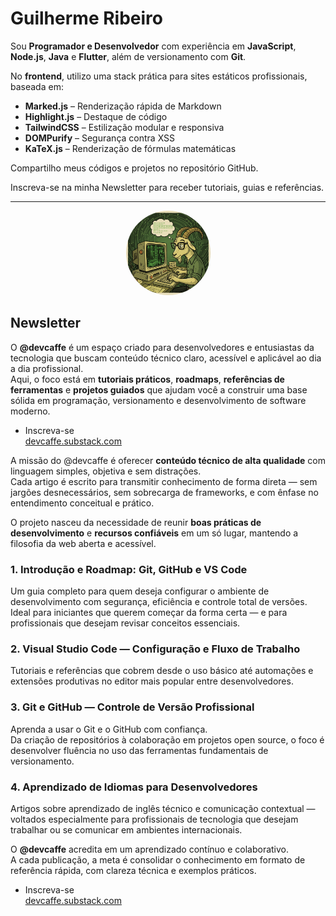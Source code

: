 # Guilherme Ribeiro







Sou **Programador e Desenvolvedor** com experiência em **JavaScript**, **Node.js**, **Java** e **Flutter**, além de versionamento com **Git**.  

No **frontend**, utilizo uma stack prática para sites estáticos profissionais, baseada em:

- **Marked.js** – Renderização rápida de Markdown
- **Highlight.js** – Destaque de código
- **TailwindCSS** – Estilização modular e responsiva
- **DOMPurify** – Segurança contra XSS
- **KaTeX.js** – Renderização de fórmulas matemáticas


Compartilho meus códigos e projetos no repositório GitHub.



Inscreva-se na minha Newsletter para receber tutoriais, guias e referências.


---

<p align="center">
  <img src="./img/goatgreen.png" alt="Descrição da imagem" style="border-radius: 50%;
  width: 135px; height: 135px;">
</p>




## Newsletter 






O **@devcaffe** é um espaço criado para desenvolvedores e entusiastas da tecnologia que buscam conteúdo técnico claro, acessível e aplicável ao dia a dia profissional.  
Aqui, o foco está em **tutoriais práticos**, **roadmaps**, **referências de ferramentas** e **projetos guiados** que ajudam você a construir uma base sólida em programação, versionamento e desenvolvimento de software moderno.



- Inscreva-se      
[devcaffe.substack.com](https://devcaffe.substack.com)    




A missão do @devcaffe é oferecer **conteúdo técnico de alta qualidade** com linguagem simples, objetiva e sem distrações.  
Cada artigo é escrito para transmitir conhecimento de forma direta — sem jargões desnecessários, sem sobrecarga de frameworks, e com ênfase no entendimento conceitual e prático.

O projeto nasceu da necessidade de reunir **boas práticas de desenvolvimento** e **recursos confiáveis** em um só lugar, mantendo a filosofia da web aberta e acessível.




### 1. Introdução e Roadmap: Git, GitHub e VS Code
Um guia completo para quem deseja configurar o ambiente de desenvolvimento com segurança, eficiência e controle total de versões.  
Ideal para iniciantes que querem começar da forma certa — e para profissionais que desejam revisar conceitos essenciais.

### 2. Visual Studio Code — Configuração e Fluxo de Trabalho
Tutoriais e referências que cobrem desde o uso básico até automações e extensões produtivas no editor mais popular entre desenvolvedores.

### 3. Git e GitHub — Controle de Versão Profissional
Aprenda a usar o Git e o GitHub com confiança.  
Da criação de repositórios à colaboração em projetos open source, o foco é desenvolver fluência no uso das ferramentas fundamentais de versionamento.

### 4. Aprendizado de Idiomas para Desenvolvedores
Artigos sobre aprendizado de inglês técnico e comunicação contextual — voltados especialmente para profissionais de tecnologia que desejam trabalhar ou se comunicar em ambientes internacionais.






O **@devcaffe** acredita em um aprendizado contínuo e colaborativo.  
A cada publicação, a meta é consolidar o conhecimento em formato de referência rápida, com clareza técnica e exemplos práticos.



- Inscreva-se      
[devcaffe.substack.com](https://devcaffe.substack.com)     
















